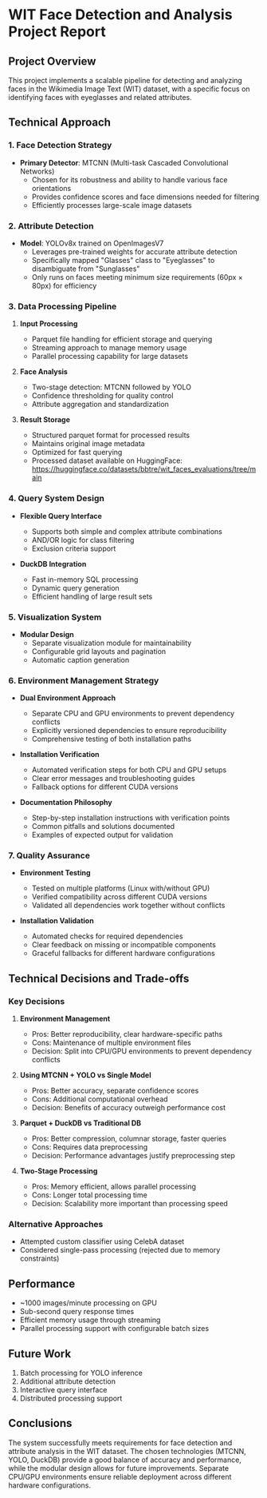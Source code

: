 # WIT Face Detection and Analysis Project Report

## Project Overview
This project implements a scalable pipeline for detecting and analyzing faces in the Wikimedia Image Text (WIT) dataset, with a specific focus on identifying faces with eyeglasses and related attributes.

## Technical Approach

### 1. Face Detection Strategy
- **Primary Detector**: MTCNN (Multi-task Cascaded Convolutional Networks)
  - Chosen for its robustness and ability to handle various face orientations
  - Provides confidence scores and face dimensions needed for filtering
  - Efficiently processes large-scale image datasets

### 2. Attribute Detection
- **Model**: YOLOv8x trained on OpenImagesV7
  - Leverages pre-trained weights for accurate attribute detection
  - Specifically mapped "Glasses" class to "Eyeglasses" to disambiguate from "Sunglasses"
  - Only runs on faces meeting minimum size requirements (60px × 80px) for efficiency

### 3. Data Processing Pipeline
1. **Input Processing**
   - Parquet file handling for efficient storage and querying
   - Streaming approach to manage memory usage
   - Parallel processing capability for large datasets

2. **Face Analysis**
   - Two-stage detection: MTCNN followed by YOLO
   - Confidence thresholding for quality control
   - Attribute aggregation and standardization

3. **Result Storage**
   - Structured parquet format for processed results
   - Maintains original image metadata
   - Optimized for fast querying
   - Processed dataset available on HuggingFace: https://huggingface.co/datasets/bbtre/wit_faces_evaluations/tree/main

### 4. Query System Design
- **Flexible Query Interface**
  - Supports both simple and complex attribute combinations
  - AND/OR logic for class filtering
  - Exclusion criteria support
  
- **DuckDB Integration**
  - Fast in-memory SQL processing
  - Dynamic query generation
  - Efficient handling of large result sets

### 5. Visualization System
- **Modular Design**
  - Separate visualization module for maintainability
  - Configurable grid layouts and pagination
  - Automatic caption generation

### 6. Environment Management Strategy
- **Dual Environment Approach**
  - Separate CPU and GPU environments to prevent dependency conflicts
  - Explicitly versioned dependencies to ensure reproducibility
  - Comprehensive testing of both installation paths

- **Installation Verification**
  - Automated verification steps for both CPU and GPU setups
  - Clear error messages and troubleshooting guides
  - Fallback options for different CUDA versions

- **Documentation Philosophy**
  - Step-by-step installation instructions with verification points
  - Common pitfalls and solutions documented
  - Examples of expected output for validation

### 7. Quality Assurance
- **Environment Testing**
  - Tested on multiple platforms (Linux with/without GPU)
  - Verified compatibility across different CUDA versions
  - Validated all dependencies work together without conflicts

- **Installation Validation**
  - Automated checks for required dependencies
  - Clear feedback on missing or incompatible components
  - Graceful fallbacks for different hardware configurations

## Technical Decisions and Trade-offs

### Key Decisions
1. **Environment Management**
   - Pros: Better reproducibility, clear hardware-specific paths
   - Cons: Maintenance of multiple environment files
   - Decision: Split into CPU/GPU environments to prevent dependency conflicts

2. **Using MTCNN + YOLO vs Single Model**
   - Pros: Better accuracy, separate confidence scores
   - Cons: Additional computational overhead
   - Decision: Benefits of accuracy outweigh performance cost

3. **Parquet + DuckDB vs Traditional DB**
   - Pros: Better compression, columnar storage, faster queries
   - Cons: Requires data preprocessing
   - Decision: Performance advantages justify preprocessing step

4. **Two-Stage Processing**
   - Pros: Memory efficient, allows parallel processing
   - Cons: Longer total processing time
   - Decision: Scalability more important than processing speed

### Alternative Approaches
- Attempted custom classifier using CelebA dataset
- Considered single-pass processing (rejected due to memory constraints)

## Performance

- ~1000 images/minute processing on GPU
- Sub-second query response times
- Efficient memory usage through streaming
- Parallel processing support with configurable batch sizes

## Future Work

1. Batch processing for YOLO inference
2. Additional attribute detection
3. Interactive query interface
4. Distributed processing support

## Conclusions
The system successfully meets requirements for face detection and attribute analysis in the WIT dataset. The chosen technologies (MTCNN, YOLO, DuckDB) provide a good balance of accuracy and performance, while the modular design allows for future improvements. Separate CPU/GPU environments ensure reliable deployment across different hardware configurations.
